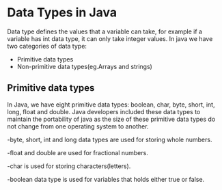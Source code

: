 # Data Types in Java

Data type defines the values that a variable can take, for example if a variable has int data type, it can only take integer values. In java we have two categories of data type:

- Primitive data types
- Non-primitive data types(eg.Arrays and strings) 

## Primitive data types

In Java, we have eight primitive data types: boolean, char, byte, short, int, long, float and double. Java developers included these data types to maintain the portability of java as the size of these primitive data types do not change from one operating system to another.


-byte, short, int and long data types are used for storing whole numbers.

-float and double are used for fractional numbers.

-char is used for storing characters(letters).

-boolean data type is used for variables that holds either true or false. 